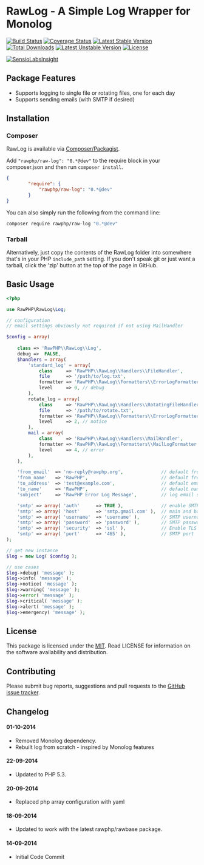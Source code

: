 # RawLog - A Simple Log Wrapper for Monolog

[![Build Status](https://travis-ci.org/rawphp/RawLog.svg?branch=master)](https://travis-ci.org/rawphp/RawLog) [![Coverage Status](https://coveralls.io/repos/rawphp/RawLog/badge.png)](https://coveralls.io/r/rawphp/RawLog)
[![Latest Stable Version](https://poser.pugx.org/rawphp/raw-log/v/stable.svg)](https://packagist.org/packages/rawphp/raw-log) [![Total Downloads](https://poser.pugx.org/rawphp/raw-log/downloads.svg)](https://packagist.org/packages/rawphp/raw-log) 
[![Latest Unstable Version](https://poser.pugx.org/rawphp/raw-log/v/unstable.svg)](https://packagist.org/packages/rawphp/raw-log) [![License](https://poser.pugx.org/rawphp/raw-log/license.svg)](https://packagist.org/packages/rawphp/raw-log)

[![SensioLabsInsight](https://insight.sensiolabs.com/projects/68ab07d4-f4ba-44a6-8003-4344778463f2/big.png)](https://insight.sensiolabs.com/projects/68ab07d4-f4ba-44a6-8003-4344778463f2)

## Package Features
- Supports logging to single file or rotating files, one for each day
- Supports sending emails (with SMTP if desired)

## Installation

### Composer
RawLog is available via [Composer/Packagist](https://packagist.org/packages/rawphp/raw-log).

Add `"rawphp/raw-log": "0.*@dev"` to the require block in your composer.json and then run `composer install`.

```json
{
        "require": {
            "rawphp/raw-log": "0.*@dev"
        }
}
```

You can also simply run the following from the command line:

```sh
composer require rawphp/raw-log "0.*@dev"
```

### Tarball
Alternatively, just copy the contents of the RawLog folder into somewhere that's in your PHP `include_path` setting. If you don't speak git or just want a tarball, click the 'zip' button at the top of the page in GitHub.

## Basic Usage

```php
<?php

use RawPHP\RawLog\Log;

// configuration
// email settings obviously not required if not using MailHandler

$config = array(
    
    class => 'RawPHP\\RawLog\\Log',
    debug =>  FALSE,
    $handlers = array(
        'standard_log' = array( 
            class     => 'RawPHP\\RawLog\\Handlers\\FileHandler',
            file      => '/path/to/log.txt',
            formatter => 'RawPHP\\RawLog\\Formatters\\ErrorLogFormatter',
            level     => 0, // debug
        ),
        rotate_log = array(
            class     => 'RawPHP\\RawLog\\Handlers\\RotatingFileHandler',
            file      => '/path/to/rotate.txt',
            formatter => 'RawPHP\\RawLog\\Formatters\\ErrorLogFormatter',
            level     => 2, // notice
        ),
        mail = array( 
            class     => 'RawPHP\\RawLog\\Handlers\\MailHandler',
            formatter => 'RawPHP\\RawLog\\Formatters\\MailLogFormatter',
            level     => 4, // error
        ),
    ),

    'from_email'  => 'no-reply@rawphp.org',              // default from email to use in log emails
    'from_name'   => 'RawPHP',                           // default from name to use in log emails
    'to_address'  => 'test@example.com',                 // default email address to use in log emails
    'to_name'     => 'RawPHP',                           // default name 
    'subject'     => 'RawPHP Error Log Message',         // log email subject line

    'smtp' => array( 'auth'      => TRUE ),              // enable SMTP authentication
    'smtp' => array( 'host'      => 'smtp.gmail.com' ),  // main and backup SMTP servers
    'smtp' => array( 'username'  => 'username' ),        // SMTP username
    'smtp' => array( 'password'  => 'password' ),        // SMTP password
    'smtp' => array( 'security'  => 'ssl' ),             // Enable TLS encryption, 'ssl' also accepted
    'smtp' => array( 'port'      => '465' ),             // SMTP port
);

// get new instance
$log = new Log( $config );

// use cases
$log->debug( 'message' );
$log->info( 'message' );
$log->notice( 'message' );
$log->warning( 'message' );
$log->error( 'message' );
$log->critical( 'message' );
$log->alert( 'message' );
$log->emergency( 'message' );
```

## License
This package is licensed under the [MIT](https://github.com/rawphp/RawLog/blob/master/LICENSE). Read LICENSE for information on the software availability and distribution.

## Contributing

Please submit bug reports, suggestions and pull requests to the [GitHub issue tracker](https://github.com/rawphp/RawLog/issues).

## Changelog

#### 01-10-2014
- Removed Monolog dependency.
- Rebuilt log from scratch - inspired by Monolog features

#### 22-09-2014
- Updated to PHP 5.3.

#### 20-09-2014
- Replaced php array configuration with yaml

#### 18-09-2014
- Updated to work with the latest rawphp/rawbase package.

#### 14-09-2014
- Initial Code Commit